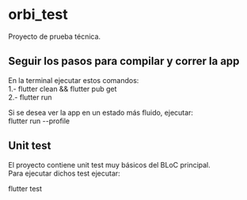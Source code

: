 # orbi_test

Proyecto de prueba técnica.

## Seguir los pasos para compilar y correr la app

En la terminal ejecutar estos comandos:\
1.- flutter clean && flutter pub get\
2.- flutter run

Si se desea ver la app en un estado más fluido, ejecutar:\
flutter run --profile

## Unit test

El proyecto contiene unit test muy básicos del BLoC principal.\
Para ejecutar dichos test ejecutar:

flutter test



